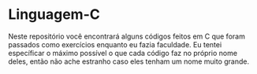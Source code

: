 # Linguagem-C
 Neste repositório você encontrará alguns códigos feitos em C que foram passados como exercícios enquanto eu fazia faculdade.
 Eu tentei específicar o máximo possível o que cada código faz no próprio nome deles, então não ache estranho caso eles tenham um nome muito grande.
